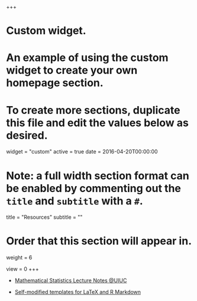 +++
# Custom widget.
# An example of using the custom widget to create your own homepage section.
# To create more sections, duplicate this file and edit the values below as desired.
widget = "custom"
active = true
date = 2016-04-20T00:00:00

# Note: a full width section format can be enabled by commenting out the `title` and `subtitle` with a `#`.
title = "Resources"
subtitle = ""

# Order that this section will appear in.
weight = 6

view = 0
+++

- [Mathematical Statistics  Lecture Notes @UIUC](https://github.com/Rothdyt/Lecture-Notes)

- [Self-modified templates for LaTeX and R Markdown](https://github.com/Rothdyt/templates-for-LaTex-and-Rmd#templates-for-latex-and-rmd)
